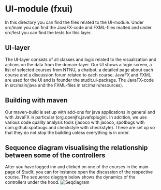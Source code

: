 # UI-module (fxui)
In this directory you can find the files related to the UI-module. Under src/main you can find the JavaFX-code and FXML-files realted and under src/test you can find the tests for this layer.

## UI-layer
The UI-layer consists of all classes and logic related to the visualization and actions on the data from the domain-layer. Our UI shows a login screen, a list of selected courses from NTNU, a chatbot, a detailed page about each course and a discussion forum related to each course.
JavaFX and FXML are used for the UI and is founder the studit.ui-package. The JavaFX-code in src/main/java and the FXML-files in src/main/resources).

## Building with maven
Our maven-build is set up with add-ons for java applications in general and with JavaFX in particular (org.openjfx.javafxplugin). 
In addition, we use various code quality analysis tools (jacoco with jacoco, spotbugs with com.github.spotbugs and checkstyle with checkstyle). These are set up so that they do not stop the building unless everything is in order.

## Sequence diagram visualising the relationship between some of the controllers
After you have logged inn and clicked on one of the courses in the main page of StudIt, you can for instance open the discussion of the respective course. The sequence diagram below shows the dynamics of the controllers under the hood. 
![Seqdiagram](segdiagram.png)
